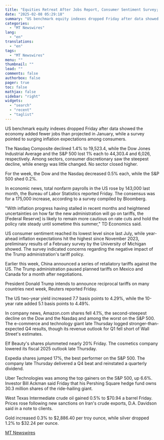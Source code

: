 ```yaml
---
title: "Equities Retreat After Jobs Report, Consumer Sentiment Survey; Amazon Stock Drags"
date: "2025-02-08 05:29:18"
summary: "US benchmark equity indexes dropped Friday after data showed the economy added fewer jobs than projected in January, while a survey pointed to surging inflation expectations among consumers. The Nasdaq Composite declined 1.4% to 19,523.4, while the Dow Jones Industrial Average and the S&amp;P 500 lost 1% each to 44,303.4..."
categories:
  - "MT Newswires"
lang:
  - "en"
translations:
  - "en"
tags:
  - "MT Newswires"
menu: ""
thumbnail: ""
lead: ""
comments: false
authorbox: false
pager: true
toc: false
mathjax: false
sidebar: "right"
widgets:
  - "search"
  - "recent"
  - "taglist"
---
```


US benchmark equity indexes dropped Friday after data showed the economy added fewer jobs than projected in January, while a survey pointed to surging inflation expectations among consumers.

The Nasdaq Composite declined 1.4% to 19,523.4, while the Dow Jones Industrial Average and the S&P 500 lost 1% each to 44,303.4 and 6,026, respectively. Among sectors, consumer discretionary saw the steepest decline, while energy was little changed. No sector closed higher.

For the week, the Dow and the Nasdaq decreased 0.5% each, while the S&P 500 shed 0.2%.

In economic news, total nonfarm payrolls in the US rose by 143,000 last month, the Bureau of Labor Statistics reported Friday. The consensus was for a 175,000 increase, according to a survey compiled by Bloomberg.

"With inflation progress having stalled in recent months and heightened uncertainties on how far the new administration will go on tariffs, the [Federal Reserve] is likely to remain more cautious on rate cuts and hold the policy rate steady until sometime this summer," TD Economics said.

US consumer sentiment reached its lowest level since last July, while year-ahead inflation expectations hit the highest since November 2023, preliminary results of a February survey by the University of Michigan showed. The survey indicated concerns regarding the negative impact of the Trump administration's tariff policy.

Earlier this week, China announced a series of retaliatory tariffs against the US. The Trump administration paused planned tariffs on Mexico and Canada for a month after negotiations.

President Donald Trump intends to announce reciprocal tariffs on many countries next week, Reuters reported Friday.

The US two-year yield increased 7.7 basis points to 4.29%, while the 10-year rate added 5.1 basis points to 4.49%.

In company news, Amazon.com shares fell 4.1%, the second-steepest decline on the Dow and the Nasdaq and among the worst on the S&P 500. The e-commerce and technology giant late Thursday logged stronger-than-expected Q4 results, though its revenue outlook for Q1 fell short of Wall Street's estimates.

Elf Beauty's shares plummeted nearly 20% Friday. The cosmetics company lowered its fiscal 2025 outlook late Thursday.

Expedia shares jumped 17%, the best performer on the S&P 500. The company late Thursday delivered a Q4 beat and reinstated a quarterly dividend.

Uber Technologies was among the top gainers on the S&P 500, up 6.6%. Investor Bill Ackman said Friday that his Pershing Square hedge fund owns 30.3 million shares of the ride-hailing giant.

West Texas Intermediate crude oil gained 0.5% to $70.94 a barrel Friday. Prices rose following new sanctions on Iran's crude exports, D.A. Davidson said in a note to clients.

Gold increased 0.3% to $2,886.40 per troy ounce, while silver dropped 1.2% to $32.24 per ounce.

[MT Newswires](https://www.tradingview.com/news/mtnewswires.com:20250207:A3313042:0-equities-retreat-after-jobs-report-consumer-sentiment-survey-amazon-stock-drags/)
